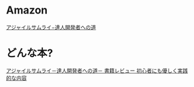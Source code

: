 # Amazon

[アジャイルサムライ−達人開発者への道](http://www.amazon.co.jp/dp/4274068560)

# どんな本?

[アジャイルサムライ－達人開発者への道－ 書籍レビュー 初心者にも優しく実践的な内容](http://morizyun.github.io/blog/agile-samurai-review-book/)
